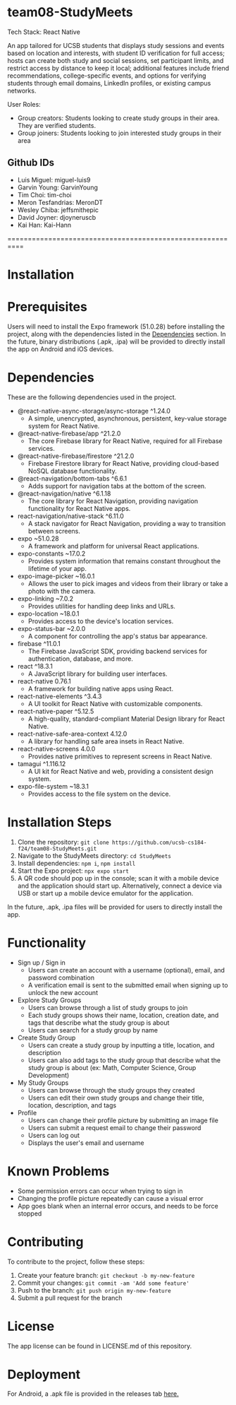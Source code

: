 # team08-StudyMeets

Tech Stack: React Native

An app tailored for UCSB students that displays study sessions and events based on location and interests, with student ID verification for full access; hosts can create both study and social sessions, set participant limits, and restrict access by distance to keep it local; additional features include friend recommendations, college-specific events, and options for verifying students through email domains, LinkedIn profiles, or existing campus networks.

User Roles:
- Group creators: Students looking to create study groups in their area. They are verified students.
- Group joiners: Students looking to join interested study groups in their area

## Github IDs
* Luis Miguel: miguel-luis9
* Garvin Young: GarvinYoung
* Tim Choi: tim-choi
* Meron Tesfandrias: MeronDT
* Wesley Chiba: jeffsmithepic
* David Joyner: djoyneruscb
* Kai Han: Kai-Hann

==========================================================

# Installation
# Prerequisites
Users will need to install the Expo framework (51.0.28) before installing the project, along with the dependencies listed in the [Dependencies](#dependencies) section. In the future, binary distributions (.apk, .ipa) will be provided to directly install the app on Android and iOS devices.

# Dependencies
These are the following dependencies used in the project.  
* @react-native-async-storage/async-storage ^1.24.0  
  - A simple, unencrypted, asynchronous, persistent, key-value storage system for React Native.
* @react-native-firebase/app ^21.2.0  
  - The core Firebase library for React Native, required for all Firebase services.
* @react-native-firebase/firestore ^21.2.0  
  - Firebase Firestore library for React Native, providing cloud-based NoSQL database functionality.
* @react-navigation/bottom-tabs ^6.6.1  
  - Adds support for navigation tabs at the bottom of the screen.
* @react-navigation/native ^6.1.18  
  - The core library for React Navigation, providing navigation functionality for React Native apps.
* react-navigation/native-stack ^6.11.0  
  - A stack navigator for React Navigation, providing a way to transition between screens.
* expo ~51.0.28  
  - A framework and platform for universal React applications.
* expo-constants ~17.0.2 
  - Provides system information that remains constant throughout the lifetime of your app.
* expo-image-picker ~16.0.1  
  - Allows the user to pick images and videos from their library or take a photo with the camera.
* expo-linking ~7.0.2  
  - Provides utilities for handling deep links and URLs.
* expo-location ~18.0.1  
  - Provides access to the device's location services.
* expo-status-bar ~2.0.0  
  - A component for controlling the app's status bar appearance.
* firebase ^11.0.1  
  - The Firebase JavaScript SDK, providing backend services for authentication, database, and more.
* react ^18.3.1  
  - A JavaScript library for building user interfaces.
* react-native 0.76.1  
  - A framework for building native apps using React.
* react-native-elements ^3.4.3 
  - A UI toolkit for React Native with customizable components.
* react-native-paper ^5.12.5  
  - A high-quality, standard-compliant Material Design library for React Native.
* react-native-safe-area-context 4.12.0 
  - A library for handling safe area insets in React Native.
* react-native-screens 4.0.0 
  - Provides native primitives to represent screens in React Native.
* tamagui ^1.116.12  
  - A UI kit for React Native and web, providing a consistent design system.
* expo-file-system ~18.3.1  
  - Provides access to the file system on the device.

# Installation Steps
1. Clone the repository: `git clone https://github.com/ucsb-cs184-f24/team08-StudyMeets.git`
2. Navigate to the StudyMeets directory: `cd StudyMeets`
3. Install dependencies: `npm i`, `npm install`
4. Start the Expo project: `npx expo start`
5. A QR code should pop up in the console; scan it with a mobile device and the application should start up. Alternatively, connect a device via USB or start up a mobile device emulator for the application.

In the future, .apk, .ipa files will be provided for users to directly install the app.


# Functionality
* Sign up / Sign in
  - Users can create an account with a username (optional), email, and password combination
  - A verification email is sent to the submitted email when signing up to unlock the new account
* Explore Study Groups
  - Users can browse through a list of study groups to join
  - Each study groups shows their name, location, creation date, and tags that describe what the study group is about
  - Users can search for a study group by name
* Create Study Group
  - Users can create a study group by inputting a title, location, and description
  - Users can also add tags to the study group that describe what the study group is about (ex: Math, Computer Science, Group Development)
* My Study Groups
  - Users can browse through the study groups they created
  - Users can edit their own study groups and change their title, location, description, and tags
* Profile
  - Users can change their profile picture by submitting an image file
  - Users can submit a request email to change their password
  - Users can log out
  - Displays the user's email and username

# Known Problems
- Some permission errors can occur when trying to sign in
- Changing the profile picture repeatedly can cause a visual error
- App goes blank when an internal error occurs, and needs to be force stopped

# Contributing
To contribute to the project, follow these steps:

1. Create your feature branch: `git checkout -b my-new-feature`  
2. Commit your changes: `git commit -am 'Add some feature'`  
3. Push to the branch: `git push origin my-new-feature`  
4. Submit a pull request for the branch

# License
The app license can be found in LICENSE.md of this repository.

# Deployment
For Android, a .apk file is provided in the releases tab [here.](https://github.com/ucsb-cs184-f24/team08-StudyMeets/releases/tag/1.0)
